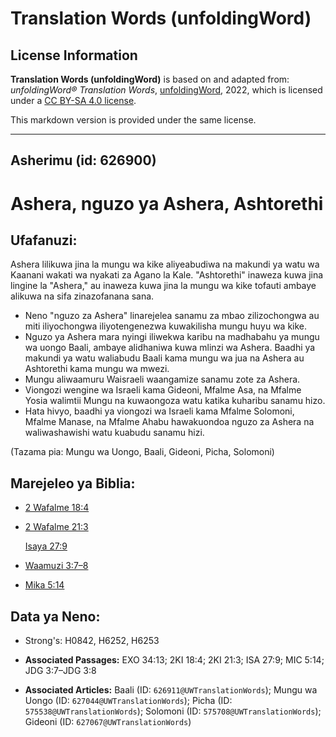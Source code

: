 # Translation Words (unfoldingWord)

## License Information

**Translation Words (unfoldingWord)** is based on and adapted from: _unfoldingWord® Translation Words_, [unfoldingWord](https://unfoldingword.org/utw), 2022, which is licensed under a [CC BY-SA 4.0 license](https://creativecommons.org/licenses/by-sa/4.0/legalcode.en).

This markdown version is provided under the same license.



--------------------------------

## Asherimu (id: 626900)

Ashera, nguzo ya Ashera, Ashtorethi
===================================

Ufafanuzi:
----------

Ashera lilikuwa jina la mungu wa kike aliyeabudiwa na makundi ya watu wa Kaanani wakati wa nyakati za Agano la Kale. "Ashtorethi" inaweza kuwa jina lingine la "Ashera," au inaweza kuwa jina la mungu wa kike tofauti ambaye alikuwa na sifa zinazofanana sana.

* Neno "nguzo za Ashera" linarejelea sanamu za mbao zilizochongwa au miti iliyochongwa iliyotengenezwa kuwakilisha mungu huyu wa kike.
* Nguzo ya Ashera mara nyingi iliwekwa karibu na madhabahu ya mungu wa uongo Baali, ambaye alidhaniwa kuwa mlinzi wa Ashera. Baadhi ya makundi ya watu waliabudu Baali kama mungu wa jua na Ashera au Ashtorethi kama mungu wa mwezi.
* Mungu aliwaamuru Waisraeli waangamize sanamu zote za Ashera.
* Viongozi wengine wa Israeli kama Gideoni, Mfalme Asa, na Mfalme Yosia walimtii Mungu na kuwaongoza watu katika kuharibu sanamu hizo.
* Hata hivyo, baadhi ya viongozi wa Israeli kama Mfalme Solomoni, Mfalme Manase, na Mfalme Ahabu hawakuondoa nguzo za Ashera na waliwashawishi watu kuabudu sanamu hizi.

(Tazama pia: Mungu wa Uongo, Baali, Gideoni, Picha, Solomoni)

Marejeleo ya Biblia:
--------------------

* [2 Wafalme 18:4](https://ref.ly/2Kgs18:4)
* [2 Wafalme 21:3](https://ref.ly/2Kgs21:3)

    [Isaya 27:9](https://ref.ly/Isa27:9)

* [Waamuzi 3:7–8](https://ref.ly/Judg3:7-Judg3:8)
* [Mika 5:14](https://ref.ly/Mic5:14)

Data ya Neno:
-------------

* Strong's: H0842, H6252, H6253

* **Associated Passages:** EXO 34:13; 2KI 18:4; 2KI 21:3; ISA 27:9; MIC 5:14; JDG 3:7–JDG 3:8
* **Associated Articles:** Baali (ID: `626911@UWTranslationWords`); Mungu wa Uongo (ID: `627044@UWTranslationWords`); Picha (ID: `575538@UWTranslationWords`); Solomoni (ID: `575708@UWTranslationWords`); Gideoni (ID: `627067@UWTranslationWords`)


